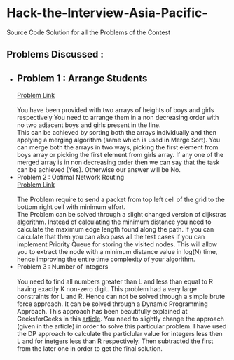 # Hack-the-Interview-Asia-Pacific-
Source Code Solution for all the Problems of the Contest

<h2>Problems Discussed :</h2>
<ul>
  <li> <h2>Problem 1 : Arrange Students</h2>
       <a href="https://www.hackerrank.com/contests/hack-the-interview-iv-apac/challenges/arrange-students">Problem Link</a>
       <br><br>
       You have been provided with two arrays of heights of boys and girls respectively
       You need to arrange them in a non decreasing order with no two adjacent boys and girls
       present in the line. <br>
       This can be achieved by sorting both the arrays individually and then applying a merging
       algorithm (same which is used in Merge Sort). You can merge both the arrays in two ways,
       picking the first element from boys array or picking the first element from girls array.
       If any one of the merged array is in non decreasing order then we can say that the task
       can be achieved (Yes).
       Otherwise our answer will be No.
  </li>
  <li> Problem 2 : Optimal Network Routing</li>
       <a href="https://www.hackerrank.com/contests/hack-the-interview-iv-apac/challenges/optimal-path-1">Problem Link</a>
       <br><br>
       The Problem require to send a packet from top left cell of the grid to the bottom right cell with minimum
       effort. <br>
       The Problem can be solved through a slight changed version of dijkstras algorithm. Instead of calculating the 
       minimum distance you need to calculate the maximum edge length found along the path. If you can calculate that 
       then you can also pass all the test cases if you can implement Priority Queue for storing the visited nodes. This
       will allow you to extract the node with a minimum distance value in log(N) time, hence improving the entire time
       complexity of your algorithm.
  <li> Problem 3 : Number of Integers
       <a href="https://www.hackerrank.com/contests/hack-the-interview-iv-apac/challenges/maximum-or-1"></a>
       <br><br>
       You need to find all numbers greater than L and less than equal to R having exactly K non-zero digit.
       This problem had a very large constraints for L and R. Hence can not be solved through a simple brute force approach.
       It can be solved through a Dynamic Programming Approach. This approach has been beautifully explained at GeeksforGeeks
       in this <a href="https://www.geeksforgeeks.org/count-of-numbers-in-range-where-the-number-does-not-contain-more-than-k-non-zero-digits/">article</a>. You need to slightly change the approach (given in the article) in order to solve this 
       particular problem. 
       I have used the DP approach to calculate the particlular value for integers less then L and for inetgers less than R 
       respectively. Then subtracted the first from the later one in order to get the final solution.
   </li>
</ul>
